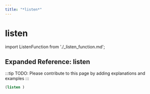 ```yaml
---
title: "*listen*"
---
```


# listen

import ListenFunction from './_listen_function.md';

<ListenFunction />

## Expanded Reference: listen

:::tip
TODO: Please contribute to this page by adding explanations and examples
:::

```lisp
(listen )
```
